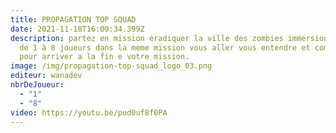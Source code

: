 ```yaml
---
title: PROPAGATION TOP SQUAD
date: 2021-11-18T16:00:34.399Z
description: partez en mission éradiquer la ville des zombies immersion garantie
  de 1 à 8 joueurs dans la meme mission vous aller vous entendre et communiquez
  pour arriver a la fin e votre mission.
image: /img/propagation-top-squad_logo_03.png
editeur: wanadev
nbrDeJoueur:
  - "1"
  - "8"
video: https://youtu.be/pud0uf8f0PA
---
```

